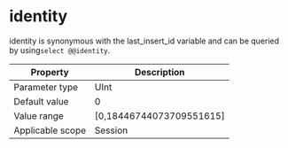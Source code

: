 identity
=============================
<!-- # docslug#/oceanbase-database/oceanbase-database/V4.0.0/identity-1-2-3 -->
identity is synonymous with the last_insert_id variable and can be queried by using`select @@identity`.


| **Property** | **Description** |
|--------|-----------------------------|
| Parameter type | UInt |
| Default value | 0 |
| Value range | [0,18446744073709551615] |
| Applicable scope | Session |



